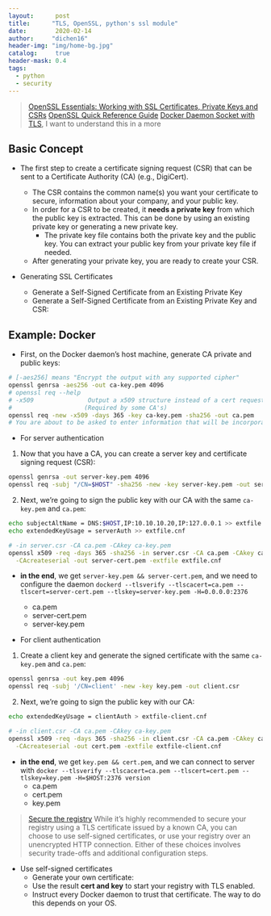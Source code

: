 ```yaml
---
layout:      post
title:      "TLS, OpenSSL, python's ssl module"
date:        2020-02-14
author:     "dichen16"
header-img: "img/home-bg.jpg"
catalog:     true
header-mask: 0.4
tags:
  - python
  - security
---
```


> [OpenSSL Essentials: Working with SSL Certificates, Private Keys and CSRs](https://www.digitalocean.com/community/tutorials/openssl-essentials-working-with-ssl-certificates-private-keys-and-csrs)
> [OpenSSL Quick Reference Guide](https://www.digicert.com/kb/ssl-support/openssl-quick-reference-guide.htm)
> [Docker Daemon Socket with TLS](https://docs.docker.com/engine/security/https/), I want to understand this in a more 

## Basic Concept

- The first step to create a certificate signing request (CSR) that can be sent to a Certificate Authority (CA) (e.g., DigiCert).
	- The CSR contains the common name(s) you want your certificate to secure, information about your company, and your public key.
	- In order for a CSR to be created, it **needs a private key** from which the public key is extracted. This can be done by using an existing private key or generating a new private key.
		- The private key file contains both the private key and the public key. You can extract your public key from your private key file if needed.
	- After generating your private key, you are ready to create your CSR.

- Generating SSL Certificates
	- Generate a Self-Signed Certificate from an Existing Private Key
	- Generate a Self-Signed Certificate from an Existing Private Key and CSR: 

## Example: Docker

- First, on the Docker daemon’s host machine, generate CA private and public keys:

```bash
# [-aes256] means "Encrypt the output with any supported cipher"
openssl genrsa -aes256 -out ca-key.pem 4096
# openssl req --help
# -x509               Output a x509 structure instead of a cert request
#                    (Required by some CA's)
openssl req -new -x509 -days 365 -key ca-key.pem -sha256 -out ca.pem
# You are about to be asked to enter information that will be incorporated into your certificate request.
```

- For server authentication

1) Now that you have a CA, you can create a server key and certificate signing request (CSR):

```bash
openssl genrsa -out server-key.pem 4096
openssl req -subj "/CN=$HOST" -sha256 -new -key server-key.pem -out server.csr
```

2) Next, we’re going to sign the public key with our CA with the same `ca-key.pem` and `ca.pem`:

```bash
echo subjectAltName = DNS:$HOST,IP:10.10.10.20,IP:127.0.0.1 >> extfile.cnf
echo extendedKeyUsage = serverAuth >> extfile.cnf

# -in server.csr -CA ca.pem -CAkey ca-key.pem
openssl x509 -req -days 365 -sha256 -in server.csr -CA ca.pem -CAkey ca-key.pem \
  -CAcreateserial -out server-cert.pem -extfile extfile.cnf
```

- **in the end**, we get `server-key.pem && server-cert.pem`, and we need to configure the daemon `dockerd --tlsverify --tlscacert=ca.pem --tlscert=server-cert.pem --tlskey=server-key.pem -H=0.0.0.0:2376`
	- ca.pem
	- server-cert.pem
	- server-key.pem


-  For client authentication

1) Create a client key and generate the signed certificate with the same `ca-key.pem` and `ca.pem`:

```bash
openssl genrsa -out key.pem 4096
openssl req -subj '/CN=client' -new -key key.pem -out client.csr
```

2) Next, we’re going to sign the public key with our CA:
```bash
echo extendedKeyUsage = clientAuth > extfile-client.cnf

# -in client.csr -CA ca.pem -CAkey ca-key.pem 
openssl x509 -req -days 365 -sha256 -in client.csr -CA ca.pem -CAkey ca-key.pem \
  -CAcreateserial -out cert.pem -extfile extfile-client.cnf
```
- **in the end**, we get `key.pem && cert.pem`, and we can connect to server with `docker --tlsverify --tlscacert=ca.pem --tlscert=cert.pem --tlskey=key.pem -H=$HOST:2376 version`
	- ca.pem
	- cert.pem
	- key.pem

> [Secure the registry](https://docs.docker.com/registry/insecure/)
> While it’s highly recommended to secure your registry using a TLS certificate issued by a known CA, you can choose to use self-signed certificates, or use your registry over an unencrypted HTTP connection. Either of these choices involves security trade-offs and additional configuration steps.

- Use self-signed certificates
	- Generate your own certificate:
	- Use the result **cert and key** to start your registry with TLS enabled.
	- Instruct every Docker daemon to trust that certificate. The way to do this depends on your OS.


